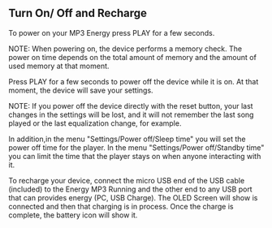 ## Turn On/ Off and Recharge
To power on your MP3 Energy press PLAY for a few seconds.

NOTE: When powering on, the device performs a memory check. The power on time depends
on the total amount of memory and the amount of used memory at that moment.

Press PLAY for a few seconds to power off the device while it is on. At that moment, the
device will save your settings.

NOTE: If you power off the device directly with the reset button, your last changes in the
settings will be lost, and it will not remember the last song played or the last equalization
change, for example. 

In addition,in the menu "Settings/Power off/Sleep time" you will set the power off time for the player.
In the menu "Settings/Power off/Standby time" you can limit the time that the player stays on when anyone interacting with it. 

To recharge your device, connect the micro USB end of the USB cable (included) to the Energy MP3 Running and the other end to any USB port that can provides energy (PC, USB Charge). The OLED Screen will show is connected and then that charging is in process. Once the charge is complete, the battery icon will show it.
